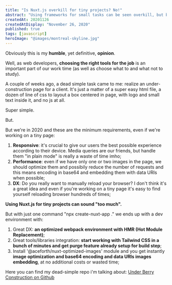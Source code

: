 ```yaml
---
title: "Is Nuxt.js overkill for tiny projects? No!"
abstract: "Using frameworks for small tasks can be seen overkill, but building good modern web websites/apps requires us to take into account lots of things."
createdAt: 20201126
createdAtDisplay: "November 26, 2020"
published: true
tags: [javascript]
heroImage: "@images/montreal-skyline.jpg"
---
```


Obviously this is my **humble**, yet definitive, **opinion**.

Well, as web developers, **choosing the right tools for the job** is an important part of our work time (as well as choose what to and what not to study).

A couple of weeks ago, a dead simple task came to me: realize an under-construction page for a client.
It's just a matter of a super easy html file, a dozen of line of css to layout a box centered in page, with logo and small text inside it, and no js at all.

Super simple.

But.

But we're in 2020 and these are the minimum requirements, even if we're working on a tiny page:

1. **Responsive**: it's crucial to give our users the best possible experience according to their device. Media queries are our friends, but handle them "in plain mode" is really a waste of time imho;
2. **Performance**: even if we have only one or two images in the page, we should optimize them and possibily reduce the number of requests and this means encoding in base64 and embedding them with data URIs when possible;
3. **DX**: Do you really want to manually reload your browser? I don't think it's a great idea and even if you're working on a tiny page it's easy to find yourself reloading browser hundreds of times;

**Using Nuxt.js for tiny projects can sound "too much".**

But with just one command "npx create-nuxt-app ." we ends up with a dev environment with:

1. Great DX: **an optimized webpack environment with HMR (Hot Module Replacement)**;
2. Great tools/libraries integration: **start working with Tailwind CSS in a bunch of minutes and get purge feature already setup for build step**;
3. Install '@aceforth/nuxt-optimized-images' module and you get instantly **image optimization and base64 encoding and data URIs images embedding**, at no additional costs or wasted time;

Here you can find my dead-simple repo i'm talking about: [Under Berry Construction on Github](https://github.com/andberry/under-berry-construction)
